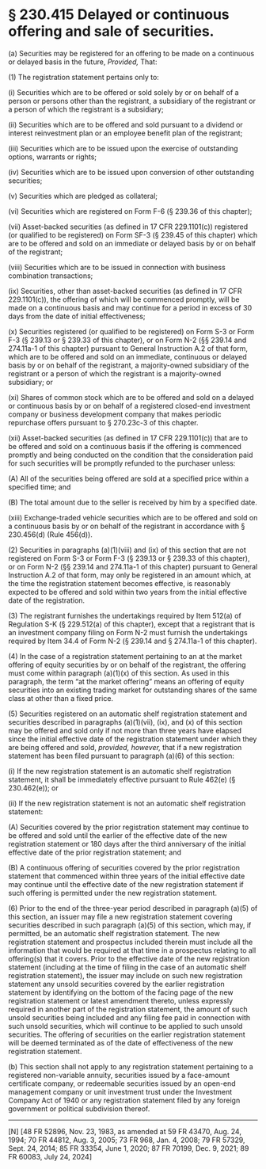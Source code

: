 # § 230.415   Delayed or continuous offering and sale of securities.

(a) Securities may be registered for an offering to be made on a continuous or delayed basis in the future, *Provided,* That:


(1) The registration statement pertains only to:


(i) Securities which are to be offered or sold solely by or on behalf of a person or persons other than the registrant, a subsidiary of the registrant or a person of which the registrant is a subsidiary;


(ii) Securities which are to be offered and sold pursuant to a dividend or interest reinvestment plan or an employee benefit plan of the registrant;


(iii) Securities which are to be issued upon the exercise of outstanding options, warrants or rights;


(iv) Securities which are to be issued upon conversion of other outstanding securities;


(v) Securities which are pledged as collateral;


(vi) Securities which are registered on Form F-6 (§ 239.36 of this chapter);


(vii) Asset-backed securities (as defined in 17 CFR 229.1101(c)) registered (or qualified to be registered) on Form SF-3 (§ 239.45 of this chapter) which are to be offered and sold on an immediate or delayed basis by or on behalf of the registrant;


(viii) Securities which are to be issued in connection with business combination transactions;


(ix) Securities, other than asset-backed securities (as defined in 17 CFR 229.1101(c)), the offering of which will be commenced promptly, will be made on a continuous basis and may continue for a period in excess of 30 days from the date of initial effectiveness;


(x) Securities registered (or qualified to be registered) on Form S-3 or Form F-3 (§ 239.13 or § 239.33 of this chapter), or on Form N-2 (§§ 239.14 and 274.11a-1 of this chapter) pursuant to General Instruction A.2 of that form, which are to be offered and sold on an immediate, continuous or delayed basis by or on behalf of the registrant, a majority-owned subsidiary of the registrant or a person of which the registrant is a majority-owned subsidiary; or


(xi) Shares of common stock which are to be offered and sold on a delayed or continuous basis by or on behalf of a registered closed-end investment company or business development company that makes periodic repurchase offers pursuant to § 270.23c-3 of this chapter.


(xii) Asset-backed securities (as defined in 17 CFR 229.1101(c)) that are to be offered and sold on a continuous basis if the offering is commenced promptly and being conducted on the condition that the consideration paid for such securities will be promptly refunded to the purchaser unless:


(A) All of the securities being offered are sold at a specified price within a specified time; and


(B) The total amount due to the seller is received by him by a specified date.


(xiii) Exchange-traded vehicle securities which are to be offered and sold on a continuous basis by or on behalf of the registrant in accordance with § 230.456(d) (Rule 456(d)).


(2) Securities in paragraphs (a)(1)(viii) and (ix) of this section that are not registered on Form S-3 or Form F-3 (§ 239.13 or § 239.33 of this chapter), or on Form N-2 (§§ 239.14 and 274.11a-1 of this chapter) pursuant to General Instruction A.2 of that form, may only be registered in an amount which, at the time the registration statement becomes effective, is reasonably expected to be offered and sold within two years from the initial effective date of the registration.


(3) The registrant furnishes the undertakings required by Item 512(a) of Regulation S-K (§ 229.512(a) of this chapter), except that a registrant that is an investment company filing on Form N-2 must furnish the undertakings required by Item 34.4 of Form N-2 (§ 239.14 and § 274.11a-1 of this chapter).


(4) In the case of a registration statement pertaining to an at the market offering of equity securities by or on behalf of the registrant, the offering must come within paragraph (a)(1)(x) of this section. As used in this paragraph, the term “at the market offering” means an offering of equity securities into an existing trading market for outstanding shares of the same class at other than a fixed price.


(5) Securities registered on an automatic shelf registration statement and securities described in paragraphs (a)(1)(vii), (ix), and (x) of this section may be offered and sold only if not more than three years have elapsed since the initial effective date of the registration statement under which they are being offered and sold, *provided, however,* that if a new registration statement has been filed pursuant to paragraph (a)(6) of this section:


(i) If the new registration statement is an automatic shelf registration statement, it shall be immediately effective pursuant to Rule 462(e) (§ 230.462(e)); or


(ii) If the new registration statement is not an automatic shelf registration statement:


(A) Securities covered by the prior registration statement may continue to be offered and sold until the earlier of the effective date of the new registration statement or 180 days after the third anniversary of the initial effective date of the prior registration statement; and


(B) A continuous offering of securities covered by the prior registration statement that commenced within three years of the initial effective date may continue until the effective date of the new registration statement if such offering is permitted under the new registration statement.


(6) Prior to the end of the three-year period described in paragraph (a)(5) of this section, an issuer may file a new registration statement covering securities described in such paragraph (a)(5) of this section, which may, if permitted, be an automatic shelf registration statement. The new registration statement and prospectus included therein must include all the information that would be required at that time in a prospectus relating to all offering(s) that it covers. Prior to the effective date of the new registration statement (including at the time of filing in the case of an automatic shelf registration statement), the issuer may include on such new registration statement any unsold securities covered by the earlier registration statement by identifying on the bottom of the facing page of the new registration statement or latest amendment thereto, unless expressly required in another part of the registration statement, the amount of such unsold securities being included and any filing fee paid in connection with such unsold securities, which will continue to be applied to such unsold securities. The offering of securities on the earlier registration statement will be deemed terminated as of the date of effectiveness of the new registration statement.




(b) This section shall not apply to any registration statement pertaining to a registered non-variable annuity, securities issued by a face-amount certificate company, or redeemable securities issued by an open-end management company or unit investment trust under the Investment Company Act of 1940 or any registration statement filed by any foreign government or political subdivision thereof.





---

[N] [48 FR 52896, Nov. 23, 1983, as amended at 59 FR 43470, Aug. 24, 1994; 70 FR 44812, Aug. 3, 2005; 73 FR 968, Jan. 4, 2008; 79 FR 57329, Sept. 24, 2014; 85 FR 33354, June 1, 2020; 87 FR 70199, Dec. 9, 2021; 89 FR 60083, July 24, 2024]




